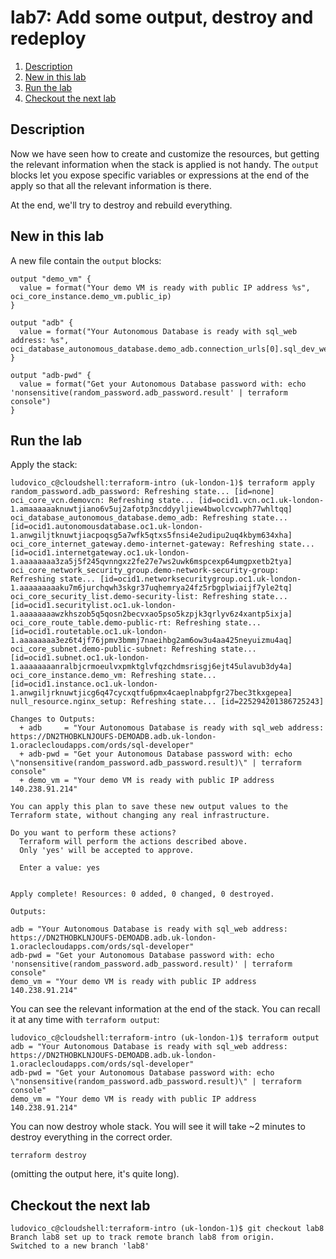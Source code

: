 # lab7: Add some output, destroy and redeploy
1. [Description](#description)
2. [New in this lab](#new)
3. [Run the lab](#run)
4. [Checkout the next lab](#next)

## Description <a name="description"></a>
Now we have seen how to create and customize the resources, but getting the relevant information when the stack is applied is not handy.
The `output` blocks let you expose specific variables or expressions at the end of the apply so that all the relevant information is there.

At the end, we'll try to destroy and rebuild everything.

## New in this lab <a name="new"></a>
A new file contain the `output` blocks:
```
output "demo_vm" {
  value = format("Your demo VM is ready with public IP address %s", oci_core_instance.demo_vm.public_ip)
}

output "adb" {
  value = format("Your Autonomous Database is ready with sql_web address: %s", oci_database_autonomous_database.demo_adb.connection_urls[0].sql_dev_web_url)
}

output "adb-pwd" {
  value = format("Get your Autonomous Database password with: echo 'nonsensitive(random_password.adb_password.result' | terraform console")
}
```

## Run the lab <a name="run"></a>
Apply the stack:
```
ludovico_c@cloudshell:terraform-intro (uk-london-1)$ terraform apply
random_password.adb_password: Refreshing state... [id=none]
oci_core_vcn.demovcn: Refreshing state... [id=ocid1.vcn.oc1.uk-london-1.amaaaaaaknuwtjiano6v5uj2afotp3ncddyyljiew4bwolcvcwph77whltqq]
oci_database_autonomous_database.demo_adb: Refreshing state... [id=ocid1.autonomousdatabase.oc1.uk-london-1.anwgiljtknuwtjiacpoqsg5a7wfk5qtxs5fnsi4e2udipu2uq4kbym634xha]
oci_core_internet_gateway.demo-internet-gateway: Refreshing state... [id=ocid1.internetgateway.oc1.uk-london-1.aaaaaaaa3za5j5f245qvnngxz2fe27e7ws2uwk6mspcexp64umgpxetb2tya]
oci_core_network_security_group.demo-network-security-group: Refreshing state... [id=ocid1.networksecuritygroup.oc1.uk-london-1.aaaaaaaaaku7m6jurchqwh3skgr37uqhemrya24fz5rbgplwiaijf7yle2tq]
oci_core_security_list.demo-security-list: Refreshing state... [id=ocid1.securitylist.oc1.uk-london-1.aaaaaaaawzkhszob5q5qosn2becvxao5pso5kzpjk3qrlyv6z4xantp5ixja]
oci_core_route_table.demo-public-rt: Refreshing state... [id=ocid1.routetable.oc1.uk-london-1.aaaaaaaa3ez6t4jf76jpmv3bmmj7naeihbg2am6ow3u4aa425neyuizmu4aq]
oci_core_subnet.demo-public-subnet: Refreshing state... [id=ocid1.subnet.oc1.uk-london-1.aaaaaaaanralbjcrmoeulvxpmktglvfqzchdmsrisgj6ejt45ulavub3dy4a]
oci_core_instance.demo_vm: Refreshing state... [id=ocid1.instance.oc1.uk-london-1.anwgiljrknuwtjicg6q47cycxqtfu6pmx4caeplnabpfgr27bec3tkxgepea]
null_resource.nginx_setup: Refreshing state... [id=225294201386725243]

Changes to Outputs:
  + adb     = "Your Autonomous Database is ready with sql_web address: https://DN2THOBKLNJOUFS-DEMOADB.adb.uk-london-1.oraclecloudapps.com/ords/sql-developer"
  + adb-pwd = "Get your Autonomous Database password with: echo \"nonsensitive(random_password.adb_password.result)\" | terraform console"
  + demo_vm = "Your demo VM is ready with public IP address 140.238.91.214"

You can apply this plan to save these new output values to the Terraform state, without changing any real infrastructure.

Do you want to perform these actions?
  Terraform will perform the actions described above.
  Only 'yes' will be accepted to approve.

  Enter a value: yes


Apply complete! Resources: 0 added, 0 changed, 0 destroyed.

Outputs:

adb = "Your Autonomous Database is ready with sql_web address: https://DN2THOBKLNJOUFS-DEMOADB.adb.uk-london-1.oraclecloudapps.com/ords/sql-developer"
adb-pwd = "Get your Autonomous Database password with: echo 'nonsensitive(random_password.adb_password.result)' | terraform console"
demo_vm = "Your demo VM is ready with public IP address 140.238.91.214"
```

You can see the relevant information at the end of the stack. You can recall it at any time with `terraform output`:
```
ludovico_c@cloudshell:terraform-intro (uk-london-1)$ terraform output
adb = "Your Autonomous Database is ready with sql_web address: https://DN2THOBKLNJOUFS-DEMOADB.adb.uk-london-1.oraclecloudapps.com/ords/sql-developer"
adb-pwd = "Get your Autonomous Database password with: echo \"nonsensitive(random_password.adb_password.result)\" | terraform console"
demo_vm = "Your demo VM is ready with public IP address 140.238.91.214"
```

You can now destroy whole stack. You will see it will take ~2 minutes to destroy everything in the correct order.

`terraform destroy`

(omitting the output here, it's quite long).

## Checkout the next lab <a name="next"></a>
```
ludovico_c@cloudshell:terraform-intro (uk-london-1)$ git checkout lab8
Branch lab8 set up to track remote branch lab8 from origin.
Switched to a new branch 'lab8'
```
